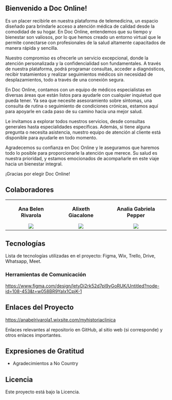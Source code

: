 ## Bienvenido a Doc Online!
Es un placer recibirle en nuestra plataforma de telemedicina, un espacio diseñado para brindarle acceso a atención médica de calidad desde la comodidad de su hogar. En Doc Online, entendemos que su tiempo y bienestar son valiosos, por lo que hemos creado un entorno virtual que le permite conectarse con profesionales de la salud altamente capacitados de manera rápida y sencilla.

Nuestro compromiso es ofrecerle un servicio excepcional, donde la atención personalizada y la confidencialidad son fundamentales. A través de nuestra plataforma, podrá programar consultas, acceder a diagnósticos, recibir tratamientos y realizar seguimientos médicos sin necesidad de desplazamientos, todo a través de una conexión segura.

En Doc Online, contamos con un equipo de médicos especialistas en diversas áreas que están listos para ayudarle con cualquier inquietud que pueda tener. Ya sea que necesite asesoramiento sobre síntomas, una consulta de rutina o seguimiento de condiciones crónicas, estamos aquí para apoyarle en cada paso de su camino hacia una mejor salud.

Le invitamos a explorar todos nuestros servicios, desde consultas generales hasta especialidades específicas. Además, si tiene alguna pregunta o necesita asistencia, nuestro equipo de atención al cliente está disponible para ayudarle en todo momento.

Agradecemos su confianza en Doc Online y le aseguramos que haremos todo lo posible para proporcionarle la atención que merece. Su salud es nuestra prioridad, y estamos emocionados de acompañarle en este viaje hacia un bienestar integral.

¡Gracias por elegir Doc Online!


## Colaboradores

<table>
  <tr>
     <td>
      <div align="center">
            <p style="margin-top: 1rem;"><strong>Ana Belen Rivarola</strong></p>
        <a href="https://www.linkedin.com/in/anabelenrivarola" target="_blank">
         <img src="https://github.com/No-Country-simulation/C20-85-M-NOCODE.github/edit/main/README.md"/>
        </a>
      </div>
    </td>
    <td>
      <div align="center">
          <p style="margin-top: 1rem;"><strong>Alixeth Giacalone</strong></p>
        <a href="http://linkedin.com/in/alixeth-giacalone-7556ab2a5" target="_blank">
          <img src="https://github.com/No-Country-simulation/C20-85-M-NOCODE.github/edit/main/README.md"/>
        </a>
        </a>
      </div>
    </td>
    <td>
      <div align="center">
          <p style="margin-top: 1rem;"><strong>Analia Gabriela Pepper</strong></p>
        <a href="http://linkedin.com/in/analia-pepper-1579802b" target="_blank">
          <img src="https://github.com/No-Country-simulation/C20-85-M-NOCODE.github/edit/main/README.md"/>
        </a>
        </a>
      </div>
    </td>
  </tr>
</table>

## Tecnologías
Lista de tecnologías utilizadas en el proyecto:
Figma,
Wix,
Trello,
Drive,
Whatsapp,
Meet.

### Herramientas de Comunicación
https://www.figma.com/design/letyDi2rk52d7pl9yGoRUK/Untitled?node-id=108-453&t=w058BR9YaIx1CpjK-1

## Enlaces del Proyecto
https://anabelrivarola1.wixsite.com/myhistoriaclinica

Enlaces relevantes al repositorio en GitHub, al sitio web (si corresponde) y otros enlaces importantes.


## Expresiones de Gratitud

* Agradecimientos a No Country

## Licencia

Este proyecto está bajo la Licencia.

